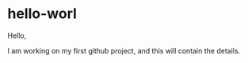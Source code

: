 # hello-worl

Hello, 

I am working on my first github project, and this will contain the details. 
